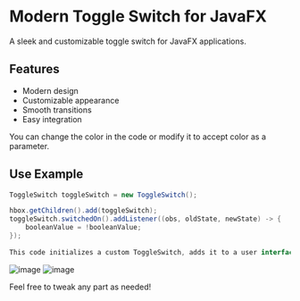 # Modern Toggle Switch for JavaFX

A sleek and customizable toggle switch for JavaFX applications.

## Features

- Modern design
- Customizable appearance
- Smooth transitions
- Easy integration

You can change the color in the code or modify it to accept color as a parameter.

## Use Example

```java
ToggleSwitch toggleSwitch = new ToggleSwitch();

hbox.getChildren().add(toggleSwitch);
toggleSwitch.switchedOn().addListener((obs, oldState, newState) -> {
    booleanValue = !booleanValue;
});
        
This code initializes a custom ToggleSwitch, adds it to a user interface container (HBox), and sets up a listener to respond to changes in the toggle switch's state. When the switch is toggled, the drawPossibleMoves variable is inverted, allowing you to control application behavior dynamically based on the switch's position.
```

 ![image](https://github.com/user-attachments/assets/ddf9965e-ca74-40d8-8fa0-1d0341260a06)
 ![image](https://github.com/user-attachments/assets/63419daa-5194-4077-a2d7-44c83adc684a)

 Feel free to tweak any part as needed!


